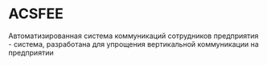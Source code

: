 # ACSFEE
Автоматизированная система коммуникаций сотрудников предприятия - система, разработана для упрощения вертикальной коммуникации на предприятии
